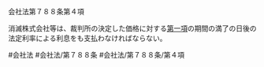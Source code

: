 会社法第７８８条第４項

消滅株式会社等は、裁判所の決定した価格に対する[第一項](会社法＿＿＿＿第７８８条第１項)の期間の満了の日後の法定利率による利息をも支払わなければならない。

#会社法
#会社法/第７８８条
#会社法/第７８８条/第４項
